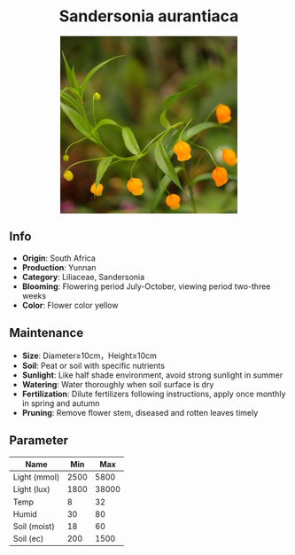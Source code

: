 <h1 align='center'>Sandersonia aurantiaca</h1>
<p align="center">
    <img 
        align='center'
        width='320'
        src="../images/sandersonia aurantiaca.png" 
        alt='Sandersonia aurantiaca' />
</p>

## Info

 - **Origin**: South Africa
 - **Production**: Yunnan
 - **Category**: Liliaceae, Sandersonia
 - **Blooming**: Flowering period July-October, viewing period two-three weeks
 - **Color**: Flower color yellow

## Maintenance

 - **Size**: Diameter≥10cm，Height≥10cm
 - **Soil**: Peat or soil with specific nutrients
 - **Sunlight**: Like half shade environment, avoid strong sunlight in summer
 - **Watering**: Water thoroughly when soil surface is dry
 - **Fertilization**: Dilute fertilizers following instructions, apply once monthly in spring and autumn
 - **Pruning**: Remove flower stem, diseased and rotten leaves timely

## Parameter

| Name         | Min  | Max   |
|--------------|------|-------|
| Light (mmol) | 2500 | 5800  |
| Light (lux)  | 1800 | 38000 |
| Temp         | 8    | 32    |
| Humid        | 30   | 80    |
| Soil (moist) | 18   | 60    |
| Soil (ec)    | 200  | 1500  |